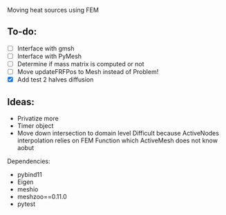 Moving heat sources using FEM

To-do:
------
- [ ] Interface with gmsh
- [ ] Interface with PyMesh
- [ ] Determine if mass matrix is computed or not
- [ ] Move updateFRFPos to Mesh instead of Problem!
- [x] Add test 2 halves diffusion

Ideas:
------
- Privatize more
- Timer object
- Move down intersection to domain level
Difficult because ActiveNodes interpolation relies on
FEM Function which ActiveMesh does not know aobut

Dependencies:

- pybind11
- Eigen
- meshio
- meshzoo==0.11.0
- pytest
